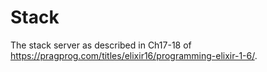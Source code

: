 # Stack

The stack server as described in Ch17-18 of <https://pragprog.com/titles/elixir16/programming-elixir-1-6/>.
